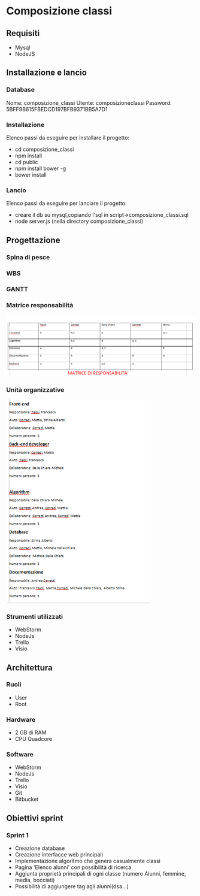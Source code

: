 # Composizione classi

## Requisiti
- Mysql
- NodeJS
## Installazione e lancio
### Database
Nome: composizione_classi
Utente: composizioneclassi
Password: 5BFF9B615FBEDCD197BFB9371BB5A7D1

### Installazione
Elenco passi da eseguire per installare il progetto:

- cd composizione_classi
- npm install
- cd public
- npm install bower -g
- bower install

### Lancio

Elenco passi da eseguire per lanciare il progetto:


- creare il db su mysql,copiando l'sql in script->composizione_classi.sql
- node server.js  (nella directory composizione_classi)


## Progettazione

### Spina di pesce
### WBS
### GANTT
### Matrice responsabilità
![](img\matrice_responsabilita.png)
### Unità organizzative
![](img\unita_organizzative.png)
### Strumenti utilizzati
- WebStorm
- NodeJs
- Trello
- Visio

## Architettura
### Ruoli
- User
- Root
### Hardware
- 2 GB di RAM
- CPU Quadcore
### Software
- WebStorm
- NodeJs
- Trello
- Visio
- Git
- Bitbucket
## Obiettivi sprint
### Sprint 1

- Creazione database
- Creazione interfacce web principali
- Implementazione algoritmo che genera casualmente classi
- Pagina 'Elenco alunni' con possibilità di ricerca
- Aggiunta proprietà principali di ogni classe (numero Alunni, femmine, media, bocciati)
- Possibilità di aggiungere tag agli alunni(dsa...)